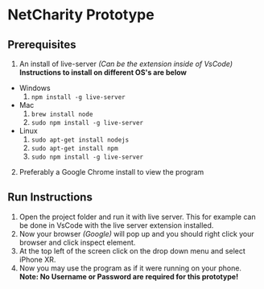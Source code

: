 # NetCharity Prototype
## Prerequisites
1. An install of live-server *(Can be the extension inside of VsCode)*  
**Instructions to install on different OS's are below** 
* Windows
	1. ```npm install -g live-server```
* Mac
	1. ```brew install node```
	1. ```sudo npm install -g live-server ```
* Linux
	1. ```sudo apt-get install nodejs```
	1. ```sudo apt-get install npm```
	1. ```sudo npm install -g live-server```
2. Preferably a Google Chrome install to view the program
## Run Instructions
1. Open the project folder and run it with live server. This for example can be done in VsCode with the live server extension installed.
1. Now your browser *(Google)* will pop up and you should right click your browser and click inspect element. 
1. At the top left of the screen click on the drop down menu and select iPhone XR.
1. Now you may use the program as if it were running on your phone.  
**Note: No Username or Password are required for this prototype!** 
